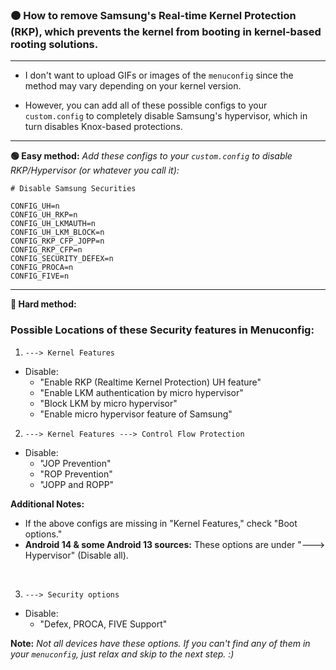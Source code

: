 ### 🟠 How to remove Samsung's Real-time Kernel Protection (RKP), which prevents the kernel from booting in kernel-based rooting solutions.

---

- I don't want to upload GIFs or images of the `menuconfig` since the method may vary depending on your kernel version.

- However, you can add all of these possible configs to your `custom.config` to completely disable Samsung's hypervisor, which in turn disables Knox-based protections.  

---

**🟢 Easy method:** *Add these configs to your `custom.config` to disable RKP/Hypervisor (or whatever you call it):*

```
# Disable Samsung Securities

CONFIG_UH=n
CONFIG_UH_RKP=n
CONFIG_UH_LKMAUTH=n
CONFIG_UH_LKM_BLOCK=n
CONFIG_RKP_CFP_JOPP=n
CONFIG_RKP_CFP=n
CONFIG_SECURITY_DEFEX=n
CONFIG_PROCA=n
CONFIG_FIVE=n

```
---

**🔴 Hard method:**

### Possible Locations of these Security features in Menuconfig:

01. `---> Kernel Features`
   - Disable:
     - "Enable RKP (Realtime Kernel Protection) UH feature"
     - "Enable LKM authentication by micro hypervisor"
     - "Block LKM by micro hypervisor"
     - "Enable micro hypervisor feature of Samsung"

02. `---> Kernel Features ---> Control Flow Protection`
   - Disable:
     - "JOP Prevention"
     - "ROP Prevention"
     - "JOPP and ROPP"

**Additional Notes:**  

   - If the above configs are missing in "Kernel Features," check "Boot options."
   - **Android 14 & some Android 13 sources:** These options are under "---> Hypervisor" (Disable all).

<br>

03. `---> Security options`
   - Disable:
     - "Defex, PROCA, FIVE Support"

**Note:** *Not all devices have these options. If you can't find any of them in your `menuconfig`, just relax and skip to the next step. :)*
